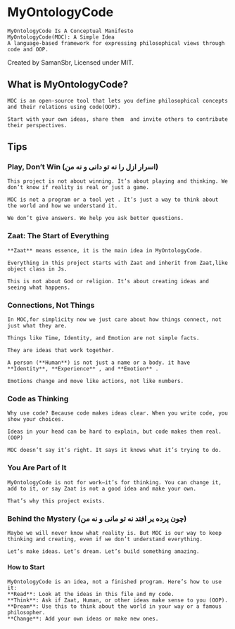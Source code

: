 # MyOntologyCode
    MyOntologyCode Is A Conceptual Manifesto 
    MyOntologyCode(MOC): A Simple Idea  
	A language-based framework for expressing philosophical views through code and OOP.  
Created by SamanSbr, Licensed under MIT.

## What is MyOntologyCode?

    MOC is an open-source tool that lets you define philosophical concepts and their relations using code(OOP). 

    Start with your own ideas, share them  and invite others to contribute their perspectives.

## Tips

  ### Play, Don’t Win (اسرار ازل را نه تو دانی و نه من)

    This project is not about winning. It’s about playing and thinking. We don’t know if reality is real or just a game.

    MOC is not a program or a tool yet . It’s just a way to think about the world and how we understand it.

    We don’t give answers. We help you ask better questions.

  ### Zaat: The Start of Everything 

    **Zaat** means essence, it is the main idea in MyOntologyCode. 

    Everything in this project starts with Zaat and inherit from Zaat,like object class in Js.

    This is not about God or religion. It’s about creating ideas and seeing what happens.

### Connections, Not Things

    In MOC,for simplicity now we just care about how things connect, not just what they are.

    Things like Time, Identity, and Emotion are not simple facts.

    They are ideas that work together.

    A person (**Human**) is not just a name or a body. it have **Identity**, **Experience** , and **Emotion** .

    Emotions change and move like actions, not like numbers.

### Code as Thinking 

    Why use code? Because code makes ideas clear. When you write code, you show your choices. 

    Ideas in your head can be hard to explain, but code makes them real.(OOP)

    MOC doesn’t say it’s right. It says it knows what it’s trying to do.

### You Are Part of It

    MyOntologyCode is not for work—it’s for thinking. You can change it, add to it, or say Zaat is not a good idea and make your own.

    That’s why this project exists.


### Behind the Mystery (چون پرده یر افتد نه تو مانی و نه من)

    Maybe we will never know what reality is. But MOC is our way to keep thinking and creating, even if we don’t understand everything.

    Let’s make ideas. Let’s dream. Let’s build something amazing.



#### How to Start

    MyOntologyCode is an idea, not a finished program. Here’s how to use it:
    **Read**: Look at the ideas in this file and my code.
    **Think**: Ask if Zaat, Human, or other ideas make sense to you (OOP).
    **Dream**: Use this to think about the world in your way or a famous philosopher.
    **Change**: Add your own ideas or make new ones.






